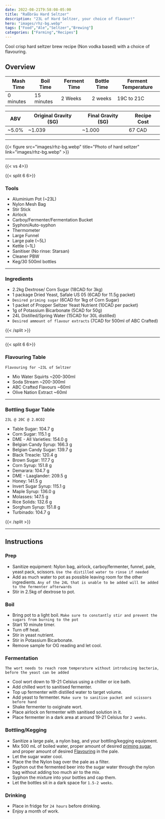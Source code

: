 ```yaml
---
date: 2022-08-21T9:58:08-05:00
title: "Raßbräu Hard Seltzer"
description: "23L of Hard Seltzer, your choice of flavour!"
hero: "images/rhz-bg.webp"
tags: ["Food","Ale","Seltzer","Brewing"]
categories: ["Farming","Recipes"]
---
```


Cool crisp hard seltzer brew recipe (Non vodka based) with a choice of flavouring.

<!--more-->

## Overview

| Mash Time   | Boil Time  | Ferment Time  | Bottle Time  | Ferment Temperature |
|-------------|------------|---------------|--------------|---------------------|
| 0 minutes   | 15 minutes | 2 Weeks       |  2 weeks     |  19C to 21C         |


|  ABV | Original Gravity (SG) | Final Gravity (SG)  | Recipe Cost |
|------|-----------------------|---------------------|-------------|
| ~5.0%| ~1.039                | ~1.000              |  67 CAD     |

___

{{< figure src="images/rhz-bg.webp" title="Photo of hard seltzer" link="images/rhz-bg.webp" >}}

---

{{< vs 4>}}

{{< split 6 6>}}

### Tools

- Aluminium Pot (~23L)
- Nylon Mesh Bag
- Stir Stick
- Airlock
- Carboy/Fermenter/Fermentation Bucket
- Syphon/Auto-syphon
- Thermometer
- Large Funnel
- Large pale (~5L)
- Kettle (~1L)
- Sanitiser (No rinse: Starsan)
- Cleaner PBW
- Keg/30 500ml bottles

---

### Ingredients

- 2.2kg Dextrose/ Corn Sugar (18CAD for 3kg)
- 1 package Dried Yeast, Safale US 05 (6CAD for 11.5g packet)
- `Desired priming sugar` (6CAD for 1kg of Corn Sugar)
- 1 packet of Propper Seltzer Yeast Nutrient (10CAD per packet)
- 1g of Potassium Bicarbonate (5CAD for 50g)
- 24L Distilled/Spring Water (15CAD for 30L distilled)
- `Desired ammount of flavour extracts` (7CAD for 500ml of ABC Crafted)

{{< /split >}}
___
{{< split 6 6>}}

### Flavouring Table

`Flavouring for ~23L of Seltzer`

- Mio Water Squirts ~200-300ml
- Soda Stream ~200-300ml
- ABC Crafted Flavours ~60ml
- Olive Nation Extract ~60ml

---

### Bottling Sugar Table

`23L @ 20C @ 2.0CO2`

- Table Sugar: 104.7 g
- Corn Sugar: 115.1 g
- DME - All Varieties: 154.0 g
- Belgian Candy Syrup: 166.3 g
- Belgian Candy Sugar: 139.7 g
- Black Treacle: 120.4 g
- Brown Sugar: 117.7 g
- Corn Syrup: 151.8 g
- Demarara: 104.7 g
- DME - Laaglander: 209.5 g
- Honey: 141.5 g
- Invert Sugar Syrup: 115.1 g
- Maple Syrup: 136.0 g
- Molasses: 147.5 g
- Rice Solids: 132.6 g
- Sorghum Syrup: 151.8 g
- Turbinado: 104.7 g

{{< /split >}}
___

## Instructions

### Prep

- Sanitize equipment: Nylon bag, airlock, carboy/fermenter, funnel, pale, yeast pack, scissors. `Use the distilled water to rinse if needed`
- Add as much water to pot as possible leaving room for the other ingredients. `Any of the 24L that is unable to be added will be added to the fermenter afterwards`
- Stir in 2.5kg of dextrose to pot.

### Boil

- Bring pot to a light boil. `Make sure to constantly stir and prevent the sugars from burning to the pot`
- Start 10 minute timer.
- Turn off heat.
- Stir in yeast nutrient.
- Stir in Potassium Bicarbonate.
- Remove sample for OG reading and let cool.

### Fermentation

`The wort needs to reach room temperature without introducing bacteria, before the yeast can be added`

- Cool wort down to 19-21 Celsius using a chiller or ice bath.
- Add chilled wort to sanitised fermenter.
- Top up fermenter with distilled water to target volume.
- Add yeast to fermenter. `Make sure to sanitise packet and scissors before hand`
- Shake fermenter to oxiginate wort.
- Place airlock on fermenter with sanitised solution in it.
- Place fermenter in a dark area at around 19-21 Celsius for `2 weeks`.

### Bottling/Kegging
- Sanitize a large pale, a nylon bag, and your bottling/kegging equipment.
- Mix 500 mL of boiled water, proper amount of desired [priming sugar](#bottling-sugar-table), and proper amount of desired [Flavouring](#flavouring-table) in the pale.
- Let the sugar water cool.
- Place the the Nylon bag over the pale as a filter.
- Syphon out the fermented beer into the sugar water through the nylon bag without adding too much air to the mix.
- Syphon the mixture into your bottles and cap them.
- Let the bottles sit in a dark space for `1.5-2 weeks`.

### Drinking
- Place in fridge for `24 hours` before drinking.
- Enjoy a month of work.